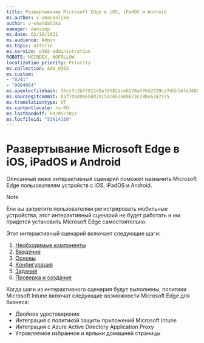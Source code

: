 ```yaml
---
title: Развертывание Microsoft Edge в iOS, iPadOS и Android
ms.author: v-smandalika
author: v-smandalika
manager: dansimp
ms.date: 02/10/2021
ms.audience: Admin
ms.topic: article
ms.service: o365-administration
ROBOTS: NOINDEX, NOFOLLOW
localization_priority: Priority
ms.collection: Adm_O365
ms.custom:
- "8241"
- "9004604"
ms.openlocfilehash: 56ccfc2bff811d0a70582ace6278af76d2339cd7ddb14fe3488c15c1d4e9340b
ms.sourcegitcommit: b5f7da89a650d2915dc652449623c78be6247175
ms.translationtype: HT
ms.contentlocale: ru-RU
ms.lasthandoff: 08/05/2021
ms.locfileid: "53914160"
---
```

# <a name="deploy-microsoft-edge-to-ios-ipados-and-android"></a>Развертывание Microsoft Edge в iOS, iPadOS и Android

Описанный ниже интерактивный сценарий поможет назначить Microsoft Edge пользователям устройств с iOS, iPadOS и Android.

> [!NOTE]
> Ели вы запретите пользователям регистрировать мобильные устройства, этот интерактивный сценарий не будет работать и им придется установить Microsoft Edge самостоятельно.

Этот интерактивный сценарий включает следующие шаги:

1. [Необходимые компоненты](https://docs.microsoft.com/mem/intune/fundamentals/guided-scenarios-edge#prerequisites)
2. [Введение](https://docs.microsoft.com/mem/intune/fundamentals/guided-scenarios-edge#step-1---introduction)
3. [Основы](https://docs.microsoft.com/mem/intune/fundamentals/guided-scenarios-edge#step-2---basics)
4. [Конфигурация](https://docs.microsoft.com/mem/intune/fundamentals/guided-scenarios-edge#step-3---configuration)
5. [Задания](https://docs.microsoft.com/mem/intune/fundamentals/guided-scenarios-edge#step-4---assignments)
6. [Проверка и создание](https://docs.microsoft.com/mem/intune/fundamentals/guided-scenarios-edge#step-5---review--create)

Когда шаги из интерактивного сценария будут выполнены, политики Microsoft Intune включат следующие возможности Microsoft Edge для бизнеса:

- Двойное удостоверение
- Интеграция с политикой защиты приложений Microsoft Intune
- Интеграция с Azure Active Directory Application Proxy
- Управляемое избранное и ярлыки домашней страницы
